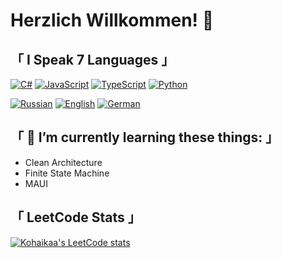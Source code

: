 # Herzlich Willkommen! 👋

## 「 I Speak 7 Languages 」
[![C#](https://img.shields.io/badge/csharp-black?style=for-the-badge&logo=csharp)](https://github.com/Kohaikaa)
[![JavaScript](https://img.shields.io/badge/javascript-black?style=for-the-badge&logo=javascript)](https://github.com/Kohaikaa)
[![TypeScript](https://img.shields.io/badge/typescript-black?style=for-the-badge&logo=typescript)](https://github.com/Kohaikaa)
[![Python](https://img.shields.io/badge/python-black?style=for-the-badge&logo=python)](https://github.com/Kohaikaa)

[![Russian](https://img.shields.io/badge/russian%20(Native)-black?style=for-the-badge&logo=russian)](https://github.com/Kohaikaa)
[![English](https://img.shields.io/badge/english%20(B1)-black?style=for-the-badge&logo=english)](https://github.com/Kohaikaa)
[![German](https://img.shields.io/badge/german%20(A2)-black?style=for-the-badge&logo=german)](https://github.com/Kohaikaa)

## 「 🌱 I’m currently learning these things: 」
* Clean Architecture
* Finite State Machine
* MAUI

## 「 LeetCode Stats 」
[![Kohaikaa's LeetCode stats](https://leetcode-stats-six.vercel.app/?username=VKohai&theme=dark)](https://leetcode.com/VKohai/)
